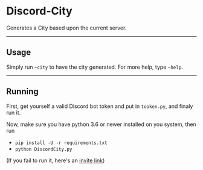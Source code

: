 # Discord-City

Generates a City based upon the current server.

---

## Usage

Simply run `~city` to have the city generated.
For more help, type `~help`.

---

## Running

First, get yourself a valid Discord bot token and put in `tooken.py`, and finaly run it.

Now, make sure you have python 3.6 or newer installed on you system, then run

* `pip install -U -r requirements.txt`
* `python DiscordCity.py`

(If you fail to run it, here's an [invite link](https://discordapp.com/api/oauth2/authorize?client_id=592720176081010688&permissions=0&scope=bot))

